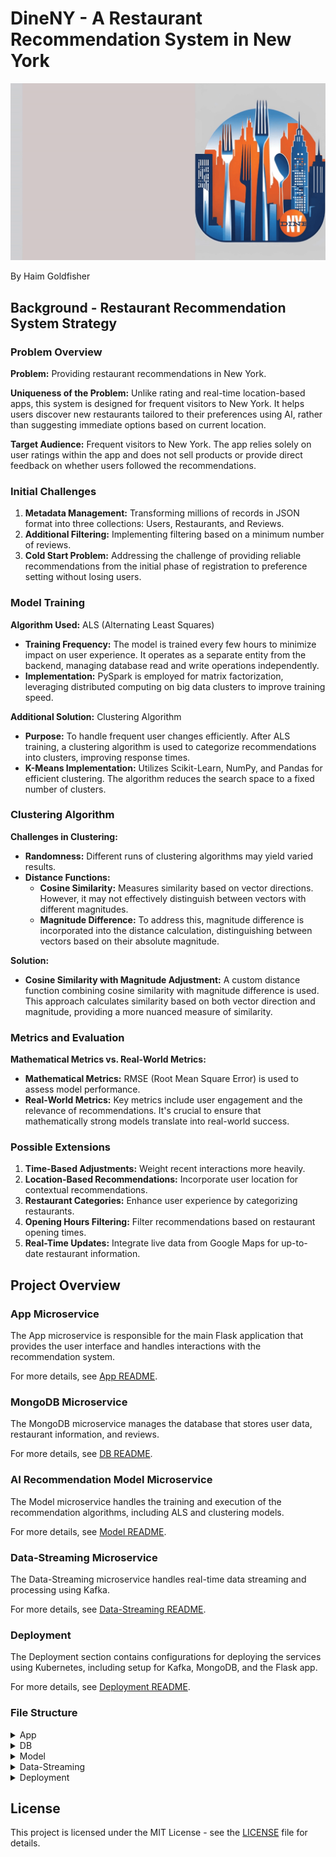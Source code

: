 # DineNY - A Restaurant Recommendation System in New York

<img src="App/static/imgs/animation.gif" alt="Animated GIF" width="600">


By Haim Goldfisher

## Background - Restaurant Recommendation System Strategy

### Problem Overview

**Problem:** Providing restaurant recommendations in New York.

**Uniqueness of the Problem:** Unlike rating and real-time location-based apps, this system is designed for frequent visitors to New York. It helps users discover new restaurants tailored to their preferences using AI, rather than suggesting immediate options based on current location. 

**Target Audience:** Frequent visitors to New York. The app relies solely on user ratings within the app and does not sell products or provide direct feedback on whether users followed the recommendations.

### Initial Challenges

1. **Metadata Management:** Transforming millions of records in JSON format into three collections: Users, Restaurants, and Reviews.
2. **Additional Filtering:** Implementing filtering based on a minimum number of reviews.
3. **Cold Start Problem:** Addressing the challenge of providing reliable recommendations from the initial phase of registration to preference setting without losing users.

### Model Training

**Algorithm Used:** ALS (Alternating Least Squares)
- **Training Frequency:** The model is trained every few hours to minimize impact on user experience. It operates as a separate entity from the backend, managing database read and write operations independently.
- **Implementation:** PySpark is employed for matrix factorization, leveraging distributed computing on big data clusters to improve training speed.

**Additional Solution:** Clustering Algorithm
- **Purpose:** To handle frequent user changes efficiently. After ALS training, a clustering algorithm is used to categorize recommendations into clusters, improving response times.
- **K-Means Implementation:** Utilizes Scikit-Learn, NumPy, and Pandas for efficient clustering. The algorithm reduces the search space to a fixed number of clusters.

### Clustering Algorithm

**Challenges in Clustering:**

- **Randomness:** Different runs of clustering algorithms may yield varied results.
- **Distance Functions:**
  - **Cosine Similarity:** Measures similarity based on vector directions. However, it may not effectively distinguish between vectors with different magnitudes.
  - **Magnitude Difference:** To address this, magnitude difference is incorporated into the distance calculation, distinguishing between vectors based on their absolute magnitude.

**Solution:**
- **Cosine Similarity with Magnitude Adjustment:** A custom distance function combining cosine similarity with magnitude difference is used. This approach calculates similarity based on both vector direction and magnitude, providing a more nuanced measure of similarity.

### Metrics and Evaluation

**Mathematical Metrics vs. Real-World Metrics:**
- **Mathematical Metrics:** RMSE (Root Mean Square Error) is used to assess model performance.
- **Real-World Metrics:** Key metrics include user engagement and the relevance of recommendations. It's crucial to ensure that mathematically strong models translate into real-world success.

### Possible Extensions

1. **Time-Based Adjustments:** Weight recent interactions more heavily.
2. **Location-Based Recommendations:** Incorporate user location for contextual recommendations.
3. **Restaurant Categories:** Enhance user experience by categorizing restaurants.
4. **Opening Hours Filtering:** Filter recommendations based on restaurant opening times.
5. **Real-Time Updates:** Integrate live data from Google Maps for up-to-date restaurant information.


## Project Overview

### App Microservice

The App microservice is responsible for the main Flask application that provides the user interface and handles interactions with the recommendation system.

For more details, see [App README](App/README.md).

### MongoDB Microservice

The MongoDB microservice manages the database that stores user data, restaurant information, and reviews.

For more details, see [DB README](DB/README.md).

### AI Recommendation Model Microservice

The Model microservice handles the training and execution of the recommendation algorithms, including ALS and clustering models.

For more details, see [Model README](Model/README.md).

### Data-Streaming Microservice

The Data-Streaming microservice handles real-time data streaming and processing using Kafka.

For more details, see [Data-Streaming README](Data-Streaming/README.md).

### Deployment

The Deployment section contains configurations for deploying the services using Kubernetes, including setup for Kafka, MongoDB, and the Flask app.

For more details, see [Deployment README](Deployment/README.md).

### File Structure

<details>
<summary>App</summary>

  - `Dockerfile`: Dockerfile for the Flask application.
  - `__pycache__`: Compiled Python files.
  - `clustering_utils.py`: Utilities for clustering operations.
  - `requirements.txt`: Python dependencies for the Flask application.
  - `templates`: HTML templates for the Flask application.
  - `app.py`: Main Flask application script.
  - `get_cluster.py`: Script for generating clusters.
  - `static`: Static files such as CSS and JavaScript.

For more details, see [App README](App/README.md).

</details>

<details>
<summary>DB</summary>

  - `Dockerfile`: Dockerfile for the database setup.
  - `README.md`: Documentation for the database.
  - `data-cleaning`: Scripts for data cleaning.
  - `dump`: Database dump files.
  - `get_img.py`: Script for retrieving images.
  - `restore.sh`: Script for restoring the database.

For more details, see [DB README](DB/README.md).

</details>

<details>
<summary>Model</summary>

  - `Dockerfile`: Dockerfile for the model training environment.
  - `__pycache__`: Compiled Python files.
  - `clus_counter.py`: Script for counting clusters.
  - `clustering_training.py`: Script for training the clustering model.
  - `model.py`: Script for the ALS model.
  - `README.md`: Documentation for the model training.
  - `als_training.py`: Script for training the ALS model.
  - `clus_test.py`: Script for testing clustering.
  - `dists.py`: Script for distance functions used in clustering.
  - `requirements.txt`: Python dependencies for model training.

For more details, see [Model README](Model/README.md).

</details>

<details>
<summary>Data-Streaming</summary>

  - `Dockerfile`: Dockerfile for the data streaming service.
  - `README.md`: Documentation for the data streaming service.
  - `kafka_consumer.py`: Kafka consumer script.
  - `requirements.txt`: Python dependencies for the data streaming service.

For more details, see [Data-Streaming README](Data-Streaming/README.md).

</details>

<details>
<summary>Deployment</summary>

  - `README.md`: Documentation for deployment.
  - `deploy.sh`: Deployment script.
  - `kafka-consumer-deployment.yaml`: Kubernetes deployment configuration for Kafka consumer.
  - `mongo-service.yaml`: Kubernetes service configuration for MongoDB.
  - `kafka-deployment.yaml`: Kubernetes deployment configuration for Kafka.
  - `recommendation-model-deployment.yaml`: Kubernetes deployment configuration for the recommendation model.
  - `flask-app-deployment.yaml`: Kubernetes deployment configuration for the Flask app.
  - `kafka-service.yaml`: Kubernetes service configuration for Kafka.
  - `recommendation-model-service.yaml`: Kubernetes service configuration for the recommendation model.
  - `flask-app-service.yaml`: Kubernetes service configuration for the Flask app.
  - `mongo-deployment.yaml`: Kubernetes deployment configuration for MongoDB.
  - `zookeeper-deployment.yaml`: Kubernetes deployment configuration for Zookeeper.
  - `zookeeper-service.yaml`: Kubernetes service configuration for Zookeeper.

For more details, see [Deployment README](Deployment/README.md).

</details>

## License

This project is licensed under the MIT License - see the [LICENSE](LICENSE) file for details.
